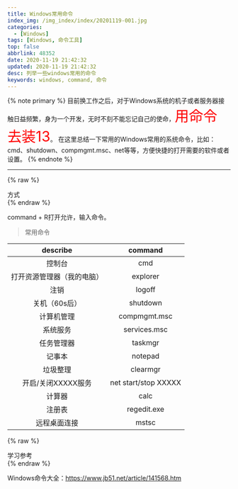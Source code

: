```yaml
---
title: Windows常用命令
index_img: /img_index/index/20201119-001.jpg
categories:
  - [Windows]
tags: [Windows, 命令工具]
top: false
abbrlink: 48352
date: 2020-11-19 21:42:32
updated: 2020-11-19 21:42:32
desc: 列举一些windows常用的命令
keywords: windows, command, 命令
---
```


{% note primary %}
目前换工作之后，对于Windows系统的机子或者服务器接触日益频繁，身为一个开发，无时不刻不能忘记自己的使命，<font color='red' size=6.5>用命令去装13</font>。
在这里总结一下常用的Windows常用的系统命令，比如：cmd、shutdown、compmgmt.msc、net等等，方便快捷的打开需要的软件或者设置。
{% endnote %}


<!--more-->
<hr />

{% raw %}
<div class="post_cus_note">方式</div>
{% endraw %}

command + R打开允许，输入命令。

> 常用命令

|          describe          |       command        |
|:--------------------------:|:--------------------:|
|           控制台           |         cmd          |
| 打开资源管理器（我的电脑） |       explorer       |
|            注销            |        logoff        |
|       关机（60s后）        |       shutdown       |
|         计算机管理         |     compmgmt.msc     |
|          系统服务          |     services.msc     |
|         任务管理器         |       taskmgr        |
|           记事本           |       notepad        |
|          垃圾整理          |       clearmgr       |
|     开启/关闭XXXXX服务     | net start/stop XXXXX |
|           计算器           |         calc         |
|           注册表           |     regedit.exe      |
|        远程桌面连接        |        mstsc         |


{% raw %}
<div class="post_cus_note">学习参考</div>
{% endraw %}

Windows命令大全：https://www.jb51.net/article/141568.htm
